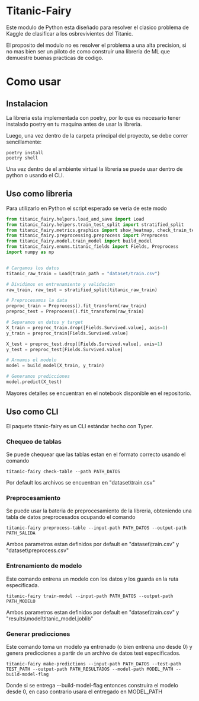 # Titanic-Fairy
Este modulo de Python esta diseñado para resolver el clasico problema de Kaggle de clasificar a los osbrevivientes del Titanic.

El proposito del modulo no es resolver el problema a una alta precision, si no mas bien ser un piloto de como construir una libreria de ML que demuestre buenas practicas de codigo. 


# Como usar


## Instalacion 

La libreria esta implementada con poetry, por lo que es necesario tener instalado poetry en tu maquina antes de usar la libreria. 

Luego, una vez dentro de la carpeta principal del proyecto, se debe correr sencillamente:

```
poetry install
poetry shell
```

Una vez dentro de el ambiente virtual la libreria se puede usar dentro de python o usando el CLI. 

## Uso como libreria

Para utilizarlo en Python el script esperado se veria de este modo

```python 
from titanic_fairy.helpers.load_and_save import Load
from titanic_fairy.helpers.train_test_split import stratified_split
from titanic_fairy.metrics.graphics import show_heatmap, check_train_test_split
from titanic_fairy.preprocessing.preprocess import Preprocess
from titanic_fairy.model.train_model import build_model
from titanic_fairy.enums.titanic_fields import Fields, Preprocess
import numpy as np


# Cargamos los datos
titanic_raw_train = Load(train_path = "dataset/train.csv")

# Dividimos en entrenamiento y validacion
raw_train, raw_test = stratified_split(titanic_raw_train)

# Preprocesamos la data
preproc_train = Preprocess().fit_transform(raw_train)
preproc_test = Preprocess().fit_transform(raw_train)

# Separamos en datos y target
X_train = preproc_train.drop([Fields.Survived.value], axis=1)
y_train = preproc_train[Fields.Survived.value]

X_test = preproc_test.drop([Fields.Survived.value], axis=1)
y_test = preproc_test[Fields.Survived.value]

# Armamos el modelo
model = build_model(X_train, y_train)

# Generamos predicciones
model.predict(X_test)
```

Mayores detalles se encuentran en el notebook disponible en el repositorio.

## Uso como CLI 

El paquete titanic-fairy es un CLI estándar hecho con Typer.

### Chequeo de tablas

Se puede chequear que las tablas estan en el formato correcto usando el comando 

```
titanic-fairy check-table --path PATH_DATOS
```

Por default los archivos se encuentran en "dataset\train.csv"

### Preprocesamiento

Se puede usar la bateria de preprocesamiento de la libreria, obteniendo una tabla de datos preprocesados ocupando el comando 

```
titanic-fairy preprocess-table --input-path PATH_DATOS --output-path PATH_SALIDA
```
Ambos parametros estan definidos por default en "dataset\train.csv" y "dataset\preprocess.csv"

### Entrenamiento de modelo

Este comando entrena un modelo con los datos y los guarda en la ruta especificada. 

```
titanic-fairy train-model --input-path PATH_DATOS --output-path PATH_MODELO
```
Ambos parametros estan definidos por default en "dataset\train.csv" y "results\model\titanic_model.joblib"

### Generar predicciones 

Este comando toma un modelo ya entrenado (o bien entrena uno desde 0)
y genera predicciones a partir de un archivo de datos test especificados. 

```
titanic-fairy make-predictions --input-path PATH_DATOS --test-path TEST_PATH --output-path PATH_RESULTADOS --model-path MODEL_PATH --build-model-flag
```
Donde si se entrega --build-model-flag entonces construira el modelo desde 0, en caso contrario usara el entregado en MODEL_PATH


